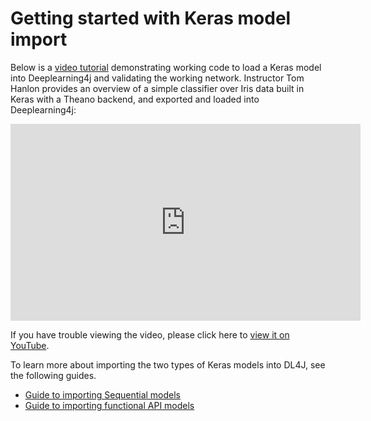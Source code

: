 # Getting started with Keras model import

Below is a [video tutorial](https://www.youtube.com/embed/bI1aR1Tj2DM) demonstrating 
working code to load a Keras model into Deeplearning4j and validating the working network. 
Instructor Tom Hanlon provides an overview of a simple classifier over Iris data built 
in Keras with a Theano backend, and exported and loaded into Deeplearning4j:

<iframe width="560" height="315" src="https://www.youtube.com/embed/bI1aR1Tj2DM" frameborder="0" allowfullscreen></iframe>

If you have trouble viewing the video, please click here to 
[view it on YouTube](https://www.youtube.com/embed/bI1aR1Tj2DM).

To learn more about importing the two types of Keras models into DL4J, see the following guides.

- [Guide to importing Sequential models](./keras-sequential-guide)
- [Guide to importing functional API models](./keras-model-guide)
